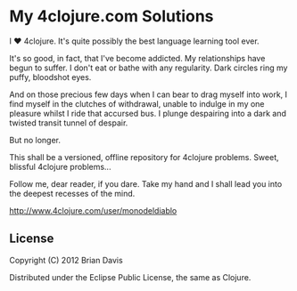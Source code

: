 # My 4clojure.com Solutions

I ♥ 4clojure. It's quite possibly the best language learning tool ever.

It's so good, in fact, that I've become addicted. My relationships have begun to
suffer. I don't eat or bathe with any regularity. Dark circles ring my puffy,
bloodshot eyes.

And on those precious few days when I can bear to drag myself into work, I find
myself in the clutches of withdrawal, unable to indulge in my one pleasure
whilst I ride that accursed bus. I plunge despairing into a dark and twisted
transit tunnel of despair.

But no longer.

This shall be a versioned, offline repository for 4clojure problems. Sweet,
blissful 4clojure problems...

Follow me, dear reader, if you dare. Take my hand and I shall lead you into the
deepest recesses of the mind.

http://www.4clojure.com/user/monodeldiablo

## License

Copyright (C) 2012 Brian Davis

Distributed under the Eclipse Public License, the same as Clojure.
